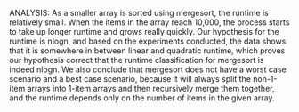 ANALYSIS: 
As a smaller array is sorted using mergesort, the runtime is relatively small. When the items in the array reach 10,000, the process starts to take up longer runtime and grows really quickly. 
Our hypothesis for the runtime is nlogn, and based on the experiments conducted, the data shows that it is somewhere in between linear and quadratic runtime, which proves our hypothesis correct that the runtime classification for mergesort is indeed nlogn. 
We also conclude that mergesort does not have a worst case scenario and a best case scenario, because it will always split the non-1-item arrays into 1-item arrays and then recursively merge them together, and the runtime depends only on the number of items in the given array.
